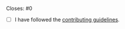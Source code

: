 <!-- Include the number of the issue this PR is related to. If this PR closes the issue, include 'Closes #issue' -->

Closes: #0

- [ ] I have followed the [contributing guidelines](../CONTRIBUTING.md).

